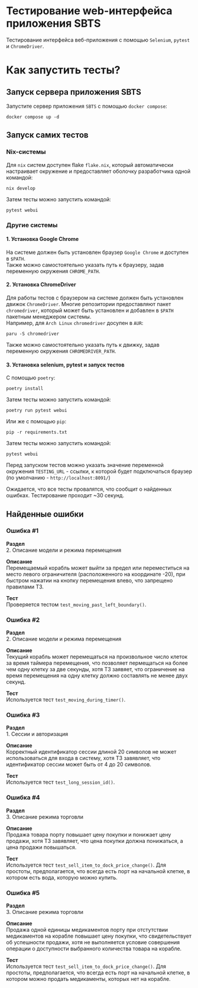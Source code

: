 # Тестирование web-интерфейса приложения SBTS

Тестирование интерфейса веб-приложения с помощью `Selenium`, `pytest` и `ChromeDriver`.

# Как запустить тесты?

## Запуск сервера приложения SBTS
Запустите сервер приложения `SBTS` с помощью `docker compose`:
```
docker compose up -d
```

## Запуск самих тестов

### Nix-системы
Для `nix` систем доступен flake `flake.nix`, который автоматически настраивает окружение и предоставляет оболочку разработчика одной командой:
```
nix develop
```

Затем тесты можно запустить командой:
```
pytest webui
```

### Другие системы

#### 1\. Установка Google Chrome
На системе должен быть установлен браузер `Google Chrome` и доступен в `$PATH`.  
Также можно самостоятельно указать путь к браузеру, задав переменную окружения `CHROME_PATH`.

#### 2\. Установка ChromeDriver
Для работы тестов с браузером на системе должен быть установлен движок `ChromeDriver`.
Многие репозитории предоставляют пакет `chromedriver`, который может быть установлен и добавлен в `$PATH` пакетным менеджером системы.  
Например, для `Arch Linux` `chromedriver` досупен в `AUR`:
```
paru -S chromedriver
```
Также можно самостоятельно указать путь к движку, задав переменную окружения `CHROMEDRIVER_PATH`.

#### 3\. Установка selenium, pytest и запуск тестов
С помощью `poetry`:
```
poetry install
```
Затем тесты можно запустить командой:
```
poetry run pytest webui
``` 

Или же с помощью `pip`:
```
pip -r requirements.txt
```
Затем тесты можно запустить командой:
```
pytest webui
```

Перед запуском тестов можно указать значение переменной окружения `TESTING_URL` - ссылки, к которой будет подключаться браузер (по умолчанию - `http://localhost:8091/`)

Ожидается, что все тесты провалятся, что сообщит о найденных ошибках.
Тестирование проходит ~30 секунд.

## Найденные ошибки

### Ошибка #1

**Раздел**  
2\. Описание модели и режима перемещения

**Описание**  
Перемещаемый корабль может выйти за предел или переместиться на место левого ограничителя (расположенного на координате -20), при быстром нажатии на кнопку перемещения влево, что запрещено правилами ТЗ.

**Тест**  
Проверяется тестом `test_moving_past_left_boundary()`.

### Ошибка #2

**Раздел**  
2\. Описание модели и режима перемещения

**Описание**  
Текущий корабль может перемещаться на произвольное число клеток за время таймера перемещения, что позволяет пермещаться на более чем одну клетку за две секунды, хотя ТЗ заявяет, что ограничение на время перемещения на одну клетку должно составлять не менее двух секунд.

**Тест**  
Используется тест `test_moving_during_timer()`.

### Ошибка #3

**Раздел**  
1\. Сессии и авторизация

**Описание**  
Корректный идентификатор сессии длиной 20 символов не может использоваться для входа в систему, хотя ТЗ завявляет, что идентификатор сессии может быть от 4 до 20 символов.

**Тест**  
Используется тест `test_long_session_id()`.

### Ошибка #4

**Раздел**  
3\. Описание режима торговли

**Описание**  
Продажа товара порту повышает цену покупки и понижает цену продажи, хотя ТЗ завявляет, что цена покупки должна понижаться, а цена продажи повышаться.

**Тест**  
Используется тест `test_sell_item_to_dock_price_change()`. Для простоты, предполагается, что всегда есть порт на начальной клетке, в котором есть вода, которую можно купить.

### Ошибка #5

**Раздел**  
3\. Описание режима торговли

**Описание**  
Продажа одной единицы медикаментов порту при отстутствии медикаментов на корабле повышает цену покупки, что свидетельствует об успешности продажи, хотя не выполняется условие совершения операции о доступности выбранного количества товара на корабле.

**Тест**  
Используется тест `test_sell_item_to_dock_price_change()`. Для простоты, предполагается, что всегда есть порт на начальной клетке, в котором можно продать медикаменты, которых нет на корабле.
